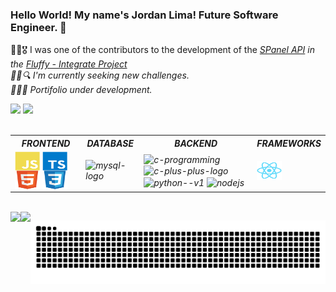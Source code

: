 ### Hello World! My name's Jordan Lima! Future Software Engineer. 👋

👨‍💻🎖️ I was one of the contributors to the development of the <a href="https://github.com/fluffyfatec/spanel" target="_blank"><i>SPanel API<i></a> in the <a href="https://github.com/fluffyfatec/" target="_blank"><i>Fluffy - Integrate Project<i></a>
 <a href="https://github.com/jordan-lima"></a><br>
👨‍💻🔍 I'm currently seeking new challenges.</h6>
 <br>
👨‍💻🚧 Portifolio under development.
 <br>
 <div>
  
  <img height="180em" src="https://github-readme-stats.vercel.app/api?username=jordan-lima&show_icons=true&theme=dracula&include_all_commits=true&count_private=true"/>
  <img height="180em" src="https://github-readme-stats.vercel.app/api/top-langs/?username=jordan-lima&layout=compact&langs_count=7&theme=dracula"/>
</div>
 <br>
<div>
 <table>
  <tr>
    <th>FRONTEND</th>
    <th>DATABASE</th>
    <th>BACKEND</th>
   <th>FRAMEWORKS</th>
  </tr>
  <tr>
    <td>
      <img align="center" alt="Jordan-Js" height="30" width="40" src="https://raw.githubusercontent.com/devicons/devicon/master/icons/javascript/javascript-plain.svg">
  <img align="center" alt="Jordan-Ts" height="30" width="40" src="https://raw.githubusercontent.com/devicons/devicon/master/icons/typescript/typescript-plain.svg">
  <img align="center" alt="Jordan-HTML" height="30" width="40" src="https://raw.githubusercontent.com/devicons/devicon/master/icons/html5/html5-original.svg">
  <img align="center" alt="Jordan-CSS" height="30" width="40" src="https://raw.githubusercontent.com/devicons/devicon/master/icons/css3/css3-original.svg">
   </td>
   <td>
    <img align="center" width="40" height="40" src="https://img.icons8.com/color/48/mysql-logo.png" alt="mysql-logo"/>
   </td>
    <td>
     <img align="center" width="40" height="40" src="https://img.icons8.com/color/48/c-programming.png" alt="c-programming"/>
     <img align="center" width="40" height="40" src="https://img.icons8.com/color/48/c-plus-plus-logo.png" alt="c-plus-plus-logo"/>
     <img align="center" width="40" height="40" src="https://img.icons8.com/color/48/python--v1.png" alt="python--v1"/>
     <img align="center" width="40" height="40" src="https://img.icons8.com/color/48/nodejs.png" alt="nodejs"/>
   </td>
   <td>
    <img align="center" alt="Jordan-React" height="30" width="40" src="https://raw.githubusercontent.com/devicons/devicon/master/icons/react/react-original.svg">
   </td>
 </tr>
</table>
</div>
<br>
<div style="display: flex; flex-direction: end;" > 
  <a href = "mailto:ceo@jordanlima.dev"><img src="https://img.shields.io/badge/Gmail-D14836?style=for-the-badge&logo=gmail&logoColor=white" target="_blank"></a>
  <a href="https://api.whatsapp.com/send?phone=5512991731357&text=Preciso%20do%20Dev!" target="_blank"><img src="https://img.shields.io/badge/WhatsApp-25D366?style=for-the-badge&logo=whatsapp&logoColor=white" target="_blank"></a> 
  


 
 ![Snake animation](https://github.com/jordan-lima/jordan-lima/blob/output/github-contribution-grid-snake.svg)
 </div>
